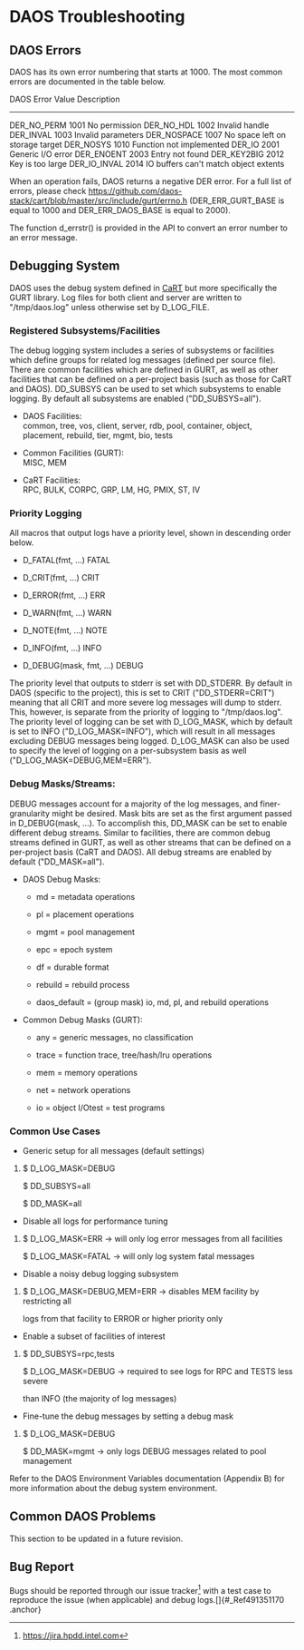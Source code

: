 DAOS Troubleshooting
====================

DAOS Errors
-----------

DAOS has its own error numbering that starts at 1000. The most common
errors are documented in the table below.

  DAOS Error       Value   Description
  ---------------- ------- ---------------------------------------
  DER\_NO\_PERM    1001    No permission
  DER\_NO\_HDL     1002    Invalid handle
  DER\_INVAL       1003    Invalid parameters
  DER\_NOSPACE     1007    No space left on storage target
  DER\_NOSYS       1010    Function not implemented
  DER\_IO          2001    Generic I/O error
  DER\_ENOENT      2003    Entry not found
  DER\_KEY2BIG     2012    Key is too large
  DER\_IO\_INVAL   2014    IO buffers can't match object extents

When an operation fails, DAOS returns a negative DER error. For a full
list of errors, please check
<https://github.com/daos-stack/cart/blob/master/src/include/gurt/errno.h>
(DER\_ERR\_GURT\_BASE is equal to 1000 and DER\_ERR\_DAOS\_BASE is equal
to 2000).

The function d\_errstr() is provided in the API to convert an error
number to an error message.

Debugging System
----------------

DAOS uses the debug system defined in
[CaRT](https://github.com/daos-stack/cart) but more specifically the
GURT library. Log files for both client and server are written to
"/tmp/daos.log" unless otherwise set by D\_LOG\_FILE.

### Registered Subsystems/Facilities

The debug logging system includes a series of subsystems or facilities
which define groups for related log messages (defined per source file).
There are common facilities which are defined in GURT, as well as other
facilities that can be defined on a per-project basis (such as those for
CaRT and DAOS). DD\_SUBSYS can be used to set which subsystems to enable
logging. By default all subsystems are enabled ("DD\_SUBSYS=all").

-   DAOS Facilities:\
    common, tree, vos, client, server, rdb, pool, container, object,
    placement, rebuild, tier, mgmt, bio, tests

-   Common Facilities (GURT):\
    MISC, MEM

-   CaRT Facilities:\
    RPC, BULK, CORPC, GRP, LM, HG, PMIX, ST, IV

### Priority Logging

All macros that output logs have a priority level, shown in descending
order below.

-   D\_FATAL(fmt, ...) FATAL

-   D\_CRIT(fmt, ...) CRIT

-   D\_ERROR(fmt, ...) ERR

-   D\_WARN(fmt, ...) WARN

-   D\_NOTE(fmt, ...) NOTE

-   D\_INFO(fmt, ...) INFO

-   D\_DEBUG(mask, fmt, ...) DEBUG

The priority level that outputs to stderr is set with DD\_STDERR. By
default in DAOS (specific to the project), this is set to CRIT
("DD\_STDERR=CRIT") meaning that all CRIT and more severe log messages
will dump to stderr. This, however, is separate from the priority of
logging to "/tmp/daos.log". The priority level of logging can be set
with D\_LOG\_MASK, which by default is set to INFO
("D\_LOG\_MASK=INFO"), which will result in all messages excluding DEBUG
messages being logged. D\_LOG\_MASK can also be used to specify the
level of logging on a per-subsystem basis as well
("D\_LOG\_MASK=DEBUG,MEM=ERR").

### Debug Masks/Streams:

DEBUG messages account for a majority of the log messages, and
finer-granularity might be desired. Mask bits are set as the first
argument passed in D\_DEBUG(mask, ...). To accomplish this, DD\_MASK can
be set to enable different debug streams. Similar to facilities, there
are common debug streams defined in GURT, as well as other streams that
can be defined on a per-project basis (CaRT and DAOS). All debug streams
are enabled by default ("DD\_MASK=all").

-   DAOS Debug Masks:

    -   md = metadata operations

    -   pl = placement operations

    -   mgmt = pool management

    -   epc = epoch system

    -   df = durable format

    -   rebuild = rebuild process

    -   daos\_default = (group mask) io, md, pl, and rebuild operations

-   Common Debug Masks (GURT):

    -   any = generic messages, no classification

    -   trace = function trace, tree/hash/lru operations

    -   mem = memory operations

    -   net = network operations

    -   io = object I/Otest = test programs

### Common Use Cases

-   Generic setup for all messages (default settings)

1.  \$ D\_LOG\_MASK=DEBUG

    \$ DD\_SUBSYS=all

    \$ DD\_MASK=all

-   Disable all logs for performance tuning

1.  \$ D\_LOG\_MASK=ERR -&gt; will only log error messages from all
    facilities

    \$ D\_LOG\_MASK=FATAL -&gt; will only log system fatal messages

-   Disable a noisy debug logging subsystem

1.  \$ D\_LOG\_MASK=DEBUG,MEM=ERR -&gt; disables MEM facility by
    restricting all

    logs from that facility to ERROR or higher priority only

-   Enable a subset of facilities of interest

1.  \$ DD\_SUBSYS=rpc,tests

    \$ D\_LOG\_MASK=DEBUG -&gt; required to see logs for RPC and TESTS
    less severe

    than INFO (the majority of log messages)

-   Fine-tune the debug messages by setting a debug mask

1.  \$ D\_LOG\_MASK=DEBUG

    \$ DD\_MASK=mgmt -&gt; only logs DEBUG messages related to pool
    management

Refer to the DAOS Environment Variables documentation (Appendix B) for
more information about the debug system environment.

Common DAOS Problems
--------------------

This section to be updated in a future revision.

Bug Report
----------

Bugs should be reported through our issue tracker[^1] with a test case
to reproduce the issue (when applicable) and debug
logs.[]{#_Ref491351170 .anchor}

[^1]: https://jira.hpdd.intel.com
